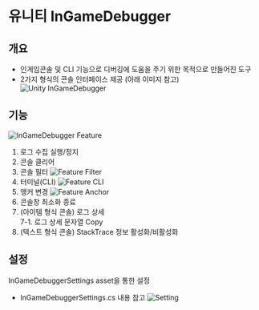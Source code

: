 # 유니티 InGameDebugger

## 개요
* 인게임콘솔 및 CLI 기능으로 디버깅에 도움을 주기 위한 목적으로 만들어진 도구
* 2가지 형식의 콘솔 인터페이스 제공 (아래 이미지 참고)
![Unity InGameDebugger](https://github.com/SexyDu/InGameDebugger/assets/128912129/38e942da-a66c-4513-afbd-42427d1df3bd)

## 기능
![InGameDebugger Feature](https://github.com/SexyDu/InGameDebugger/assets/128912129/7cc25879-56e6-4753-9d50-7a9f9173f773)
1. 로그 수집 실행/정지
2. 콘솔 클리어
3. 콘솔 필터
![Feature Filter](https://github.com/SexyDu/InGameDebugger/assets/128912129/c734dccd-8fa9-4c83-8069-cb1687c0b41a)
4. 터미널(CLI)
![Feature CLI](https://github.com/SexyDu/InGameDebugger/assets/128912129/6ab27ca8-5511-403b-b3d9-2651d6a8ad21)
5. 앵커 변경
![Feature Anchor](https://github.com/SexyDu/InGameDebugger/assets/128912129/6bf200ad-11aa-436c-a517-0cfc3e7c963e)
6. 콘솔창 최소화 종료
7. (아이템 형식 콘솔) 로그 상세
<br>7-1. 로그 상세 문자열 Copy
8. (텍스트 형식 콘솔) StackTrace 정보 활성화/비활성화

## 설정
InGameDebuggerSettings asset을 통한 설정
* InGameDebuggerSettings.cs 내용 참고
![Setting](https://github.com/SexyDu/InGameDebugger/assets/128912129/82f1feda-4369-4a77-96dc-0f20d187bdbe)
